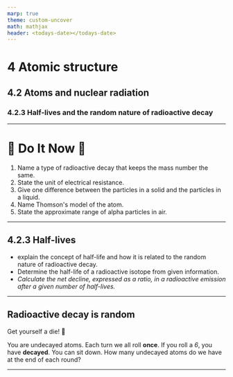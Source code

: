```yaml
---
marp: true
theme: custom-uncover
math: mathjax
header: <todays-date></todays-date>
---
```

<script src="/js/todays-date.js"></script>

# 4 Atomic structure
## 4.2 Atoms and nuclear radiation
### 4.2.3 Half-lives and the random nature of radioactive decay

---

# :blue_book: Do It Now :raised_hands:

1. Name a type of radioactive decay that keeps the mass number the same.
2. State the unit of electrical resistance.
3. Give one difference between the particles in a solid and the particles in a liquid.
4. Name Thomson's model of the atom.
5. State the approximate range of alpha particles in air.

---

## 4.2.3 Half-lives

- explain the concept of half-life and how it is related to the random nature of radioactive decay.
- Determine the half-life of a radioactive isotope from given information.
- _Calculate the net decline, expressed as a ratio, in a radioactive emission after a given number of half-lives._

---

## Radioactive decay is **random**

Get yourself a die! :game_die:

You are undecayed atoms.
Each turn we all roll **once**.
If you roll a *6*, you have **decayed**. You can sit down.
How many undecayed atoms do we have at the end of each round?

---

